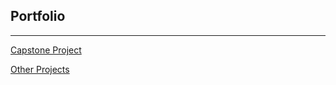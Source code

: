 ## Portfolio

---



[Capstone Project](/capstone_page)

[Other Projects](/other_projects)
<br><br>

